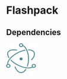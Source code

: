 # Flashpack
## Dependencies
<img src="https://github.com/jarodburchill/flashpack/blob/master/img/electron.png" width="80" height="80">
